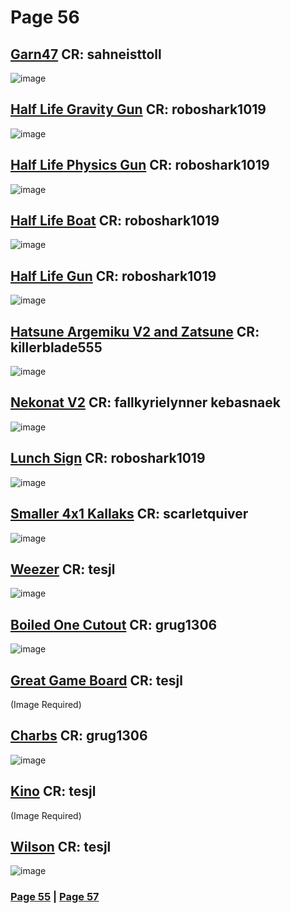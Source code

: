 # Page 56

## [Garn47](https://github.com/madrod228/voicesoftheprinter/raw/main/The%20Archive/Page%20056/Garn47.zip) CR: sahneisttoll
![image](https://github.com/madrod228/voicesoftheprinter/assets/9602000/ba4ed8d6-b62d-4692-86bd-9271f6aa4b77)
## [Half Life Gravity Gun](https://github.com/madrod228/voicesoftheprinter/raw/main/The%20Archive/Page%20056/GravityGun.rar) CR: roboshark1019
![image](https://github.com/madrod228/voicesoftheprinter/assets/9602000/042891cc-efcf-4a39-a3fd-2069b1cc6742)
## [Half Life Physics Gun](https://github.com/madrod228/voicesoftheprinter/raw/main/The%20Archive/Page%20056/physics_Gun.rar) CR: roboshark1019
![image](https://github.com/madrod228/voicesoftheprinter/assets/9602000/bfb20665-1694-45a5-aab4-77a1c954d7ef)
## [Half Life Boat](https://github.com/madrod228/voicesoftheprinter/raw/main/The%20Archive/Page%20056/HalfLife_Boat.rar) CR: roboshark1019
![image](https://github.com/madrod228/voicesoftheprinter/assets/9602000/8384d14f-3fa9-4e3d-9731-656d73dd112b)
## [Half Life Gun](https://github.com/madrod228/voicesoftheprinter/raw/main/The%20Archive/Page%20056/Halflife_Gun.rar) CR: roboshark1019
![image](https://github.com/madrod228/voicesoftheprinter/assets/9602000/a27d7089-a6eb-4e10-9c3f-5f64e05b5f8a)
## [Hatsune Argemiku V2 and Zatsune](https://github.com/madrod228/voicesoftheprinter/raw/main/The%20Archive/Page%20056/Hatsune_and_Zatsune_Argemiku.rar) CR: killerblade555
![image](https://github.com/madrod228/voicesoftheprinter/assets/9602000/61c9bea7-b981-4e52-9930-e4de27c5ce84)
## [Nekonat V2](https://github.com/madrod228/voicesoftheprinter/raw/main/The%20Archive/Page%20056/NekonatV2.rar) CR: fallkyrielynner kebasnaek
![image](https://github.com/madrod228/voicesoftheprinter/assets/9602000/444b9386-b2be-4812-a65c-99e4b5f70200)
## [Lunch Sign](https://github.com/madrod228/voicesoftheprinter/raw/main/The%20Archive/Page%20056/OPEN.rar) CR: roboshark1019
![image](https://github.com/madrod228/voicesoftheprinter/assets/9602000/4b415258-ef25-4079-b80c-376b491b0a41)
## [Smaller 4x1 Kallaks](https://github.com/madrod228/voicesoftheprinter/raw/main/The%20Archive/Page%20056/Scar_4x1_Kallaks.rar) CR: scarletquiver
![image](https://github.com/madrod228/voicesoftheprinter/assets/9602000/de46251c-ddac-4229-a049-dd3c6ce73286)
## [Weezer](https://github.com/madrod228/voicesoftheprinter/raw/main/The%20Archive/Page%20056/Weezer.rar) CR: tesjl
![image](https://github.com/madrod228/voicesoftheprinter/assets/9602000/53937687-934e-4af5-b29b-4b5347393e53)
## [Boiled One Cutout](https://github.com/madrod228/voicesoftheprinter/raw/main/The%20Archive/Page%20056/boiledOneCutout.rar) CR: grug1306
![image](https://github.com/madrod228/voicesoftheprinter/assets/9602000/3e959eb1-9fee-4b27-977e-08d787920612)
## [Great Game Board](https://github.com/madrod228/voicesoftheprinter/raw/main/The%20Archive/Page%20056/greatgameboard.rar) CR: tesjl
(Image Required)
## [Charbs](https://github.com/madrod228/voicesoftheprinter/raw/main/The%20Archive/Page%20056/handsomeIndividual.rar) CR: grug1306
![image](https://github.com/madrod228/voicesoftheprinter/assets/9602000/737e89f6-b4e1-4845-bc75-1f8e3745d831)
## [Kino](https://github.com/madrod228/voicesoftheprinter/raw/main/The%20Archive/Page%20056/kinoCOLOR.rar) CR: tesjl
(Image Required)
## [Wilson](https://github.com/madrod228/voicesoftheprinter/raw/main/The%20Archive/Page%20056/wilson.rar) CR: tesjl
![image](https://github.com/madrod228/voicesoftheprinter/assets/9602000/88a0e961-7cf8-4d19-ab04-7ef362f61d81)

### [Page 55](https://github.com/madrod228/voicesoftheprinter/blob/main/The%20Pages/Page%20055.md)  | [Page 57](https://github.com/madrod228/voicesoftheprinter/blob/main/The%20Pages/Page%20057.md)
